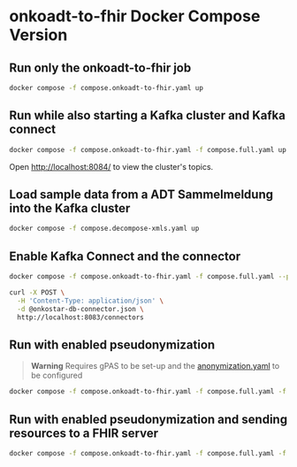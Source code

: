 # onkoadt-to-fhir Docker Compose Version

## Run only the onkoadt-to-fhir job

```sh
docker compose -f compose.onkoadt-to-fhir.yaml up
```

## Run while also starting a Kafka cluster and Kafka connect

```sh
docker compose -f compose.onkoadt-to-fhir.yaml -f compose.full.yaml up
```

Open <http://localhost:8084/> to view the cluster's topics.

## Load sample data from a ADT Sammelmeldung into the Kafka cluster

```sh
docker compose -f compose.decompose-xmls.yaml up
```

## Enable Kafka Connect and the connector

```sh
docker compose -f compose.onkoadt-to-fhir.yaml -f compose.full.yaml --profile=kafka-connect up
```

```sh
curl -X POST \
  -H 'Content-Type: application/json' \
  -d @onkostar-db-connector.json \
  http://localhost:8083/connectors
```

## Run with enabled pseudonymization

> **Warning**
> Requires gPAS to be set-up and the [anonymization.yaml](anonymization.yaml) to be configured

```sh
docker compose -f compose.onkoadt-to-fhir.yaml -f compose.full.yaml -f compose.pseudonymization.yaml up
```

## Run with enabled pseudonymization and sending resources to a FHIR server

```sh
docker compose -f compose.onkoadt-to-fhir.yaml -f compose.full.yaml -f compose.fhir-server.yaml -f compose.pseudonymization.yaml up
```

